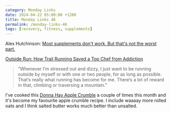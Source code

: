 ```yaml
---
category: Monday Links
date: 2024-04-22 05:00:00 +1200
title: Monday Links 46
permalink: /monday-links-46
tags: [recovery, fitness, supplements]
---
```


Alex Hutchinson: [Most supplements don't work. But that's not the worst part.](https://www.outsideonline.com/health/training-performance/sweat-science-performance-supplements/)

[Outside Run: How Trail Running Saved a Top Chef from Addiction](https://run.outsideonline.com/trail/trail-culture/gregory-gourdet-runner-chef/)

> “Whenever I’m stressed out and dizzy, I just want to be running outside by myself or with one or two people, for as long as possible. That’s really what running has become for me. There’s a lot of reward in that, climbing or traversing a mountain.”

I've cooked this [Donna Hay Apple Crumble](https://www.donnahay.com.au/recipes/classic-apple-crumble) a couple of times this month and it's become my favourite apple crumble recipe. I include waaaay more rolled oats and I think salted butter works much better than unsalted. 